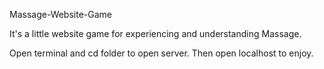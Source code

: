 Massage-Website-Game

It's a little website game for experiencing and understanding Massage.

Open terminal and cd folder to open server.
Then open localhost to enjoy.
